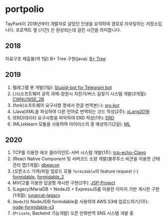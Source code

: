 # portpolio

TayPark이 2018년부터 개발자로 살았던 인생을 요약하여 경로로 라우팅하는 저장소입니다. 프로젝트 옆 (기간) 은 완성되는데 걸린 시간을 의미합니다.

## 2018

자료구조 제출물(약 1달) B+ Tree 구현(java): [B+ Tree](https://github.com/TayPark/BPlusTree)

## 2019

1. 텔레그램 봇 개발(1일): [Stupid-bot for Telegram bot](https://github.com/TayPark/stupid-bot)
2. (`JS`)소프트웨어 공학 과제-창원시 자전거/버스 길찾기 시스템 개발(3개월): [CWNU19SE_2B](https://github.com/TayPark/CWNU19SE_2B)
3. (fork)소프트웨어 요구사항 명세서 한글 번역본(-): [srs-kor](https://github.com/TayPark/srs-kor)
4. (Java)XML을 파싱하여 다른 언어로 번역하는 코드 작성(2주): [xLang2019](./xLang)
5. (ERD)데이터 요구사항을 파악하여 ERD 작성(1주): [ERD](./ERD)
6. (ML)sklearn 모듈을 사용하여 아이리스의 종 예상하기(2일): [ML](./ML) 

## 2020

1. TCP를 이용한 에코 클라이언트-서버 시스템 개발(1주): [tcp-echo-Clang](https://github.com/TayPark/tcp-echo-Clang)
2. (React Native Component 및 서버코드 소량 개발)블루투스 비콘을 이용한 근태관리 앱(1개월): [dbeacon](https://github.com/chisacam/dbeacon)
3. (오픈소스 기여)파일 업로드 모듈 `formidable`의 feature request (-) [formidable](https://github.com/node-formidable/formidable/issues/616), [formidable_2](https://github.com/node-formidable/formidable/issues/609)
4. MVC2를 이용한 답글형 게시판 구현(2주): [JSP-Project](https://github.com/TayPark/JSPProject)
5. (Lagacy)MariaDB + NodeJS + ExpressJS를 이용한 이미지 기반 게시판 구현(1개월): [lunarcat-lagacy](https://github.com/TayPark/lunarcat-lagacy/tree/master/routes)
6. (`NodeJS`) NodeJS와 formidable을 사용하여 AWS S3에 업로드하기(1주): [node-formidable-s3](https://github.com/TayPark/node-formidable-s3)
7. (`Private`, Backend 기능개발) 오픈 만화번역 SNS 시스템 개발 중
